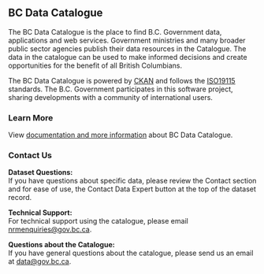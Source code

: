 ## BC Data Catalogue

The BC Data Catalogue is the place to find B.C. Government data, applications and web services. Government ministries and many broader public sector agencies publish their data resources in the Catalogue. The data in the catalogue can be used to make informed decisions and create opportunities for the benefit of all British Columbians.

The BC Data Catalogue is powered by [CKAN](http://ckan.org/) and follows the [ISO19115](https://www.iso.org/standard/53798.html) standards. The B.C. Government participates in this software project, sharing developments with a community of international users.


### Learn More

View [documentation and more information](https://www2.gov.bc.ca/gov/content?id=42230A1DCE4B442A8D72B7B11A53DA5F) about BC Data Catalogue.


### Contact Us

**Dataset Questions:**  
If you have questions about specific data, please review the Contact section and for ease of use, the Contact Data Expert button at the top of the dataset record.


**Technical Support:**  
For technical support using the catalogue, please email [nrmenquiries@gov.bc.ca](mailto:nrmenquiries@gov.bc.ca).

**Questions about the Catalogue:**  
If you have general questions about the catalogue, please send us an email at [data@gov.bc.ca](mailto:data@gov.bc.ca).



